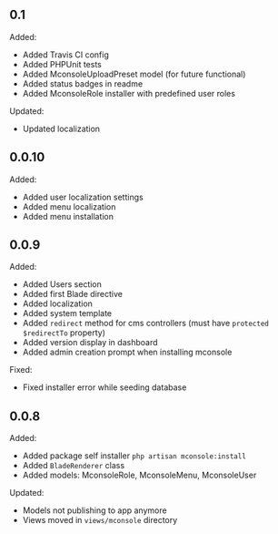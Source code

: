 ## 0.1

Added:
  - Added Travis CI config
  - Added PHPUnit tests
  - Added MconsoleUploadPreset model (for future functional)
  - Added status badges in readme
  - Added MconsoleRole installer with predefined user roles

Updated:
  - Updated localization

## 0.0.10

Added:
  - Added user localization settings
  - Added menu localization
  - Added menu installation

## 0.0.9

Added:
  - Added Users section
  - Added first Blade directive
  - Added localization
  - Added system template
  - Added `redirect` method for cms controllers (must have `protected $redirectTo` property)
  - Added version display in dashboard
  - Added admin creation prompt when installing mconsole

Fixed:
  - Fixed installer error while seeding database

## 0.0.8

Added:
  - Added package self installer `php artisan mconsole:install`
  - Added `BladeRenderer` class
  - Added models: MconsoleRole, MconsoleMenu, MconsoleUser

Updated:
  - Models not publishing to app anymore
  - Views moved in `views/mconsole` directory